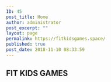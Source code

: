 ```yaml
---
ID: 45
post_title: Home
author: administrator
post_excerpt: ""
layout: page
permalink: https://fitkidsgames.space/
published: true
post_date: 2018-11-10 08:33:59
---
```

<h2>FIT KIDS GAMES</h2>
<img src="https://fitkidsgames.space/wp-content/uploads/2018/11/Pic1-3.jpg" alt="" width="1" height="1" class="alignnone size-medium wp-image-34" />